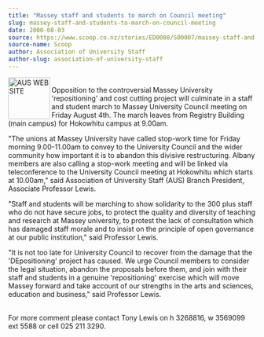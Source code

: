 ```yaml
---
title: "Massey staff and students to march on Council meeting"
slug: massey-staff-and-students-to-march-on-council-meeting
date: 2000-08-03
source: https://www.scoop.co.nz/stories/ED0008/S00007/massey-staff-and-students-to-march-on-council-meeting.htm
source-name: Scoop
author: Association of University Staff
author-slug: association-of-university-staff
---
```


<p><img align="left" width="85" height="85" src="http://www.aus.ac.nz/pictures/logo.gif" alt="AUS WEB SITE" border="0"><br>Opposition to the
controversial Massey University 'repositioning' and cost
cutting project will culminate in a staff and student march
to Massey University Council meeting on Friday August 4th. 
The march leaves from Registry Building (main campus) for
Hokowhitu campus at 9.00am.</p>

<p>"The unions at Massey
University have called stop-work time for Friday morning
9.00-11.00am to convey to the University Council and the
wider community how important it is to abandon this divisive
restructuring.  Albany members are also calling a stop-work
meeting and will be linked via teleconference to the
University Council meeting at Hokowhitu which starts at
10.00am," said Association of University Staff (AUS) Branch
President, Associate Professor Lewis.</p>

<p>"Staff and students
will be marching to show solidarity to the 300 plus staff
who do not have secure jobs, to protect the quality and
diversity of teaching and research at Massey university, to
protest the lack of consultation which has damaged staff
morale and to insist on the principle of open governance at
our public institution," said Professor Lewis.</p>

<p>"It is not
too late for University Council to recover from the damage
that the 'DEpositioning' project has caused.  We urge
Council members to consider the legal situation, abandon the
proposals before them, and join with their staff and
students in a genuine 'repositioning' exercise which will
move Massey forward and take account of our strengths in the
arts and sciences, education and business," said Professor
Lewis.</p>

<p><br>For more comment please contact Tony Lewis on h
3268816, w 3569099 ext 5588 or cell 025 211
3290.<br><p>
         